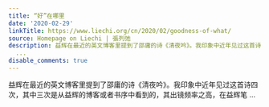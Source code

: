 ```yaml
---
title: “好”在哪里
date: '2020-02-29'
linkTitle: https://www.liechi.org/cn/2020/02/goodness-of-what/
source: Homepage on Liechi | 張列弛
description: 益辉在最近的英文博客里提到了邵庸的诗《清夜吟》。我印象中近年见过这首诗四次，其中三次是从益辉的博客或者书序中看到的，其出镜频率之高，在益辉笔
  ...
disable_comments: true
---
```

益辉在最近的英文博客里提到了邵庸的诗《清夜吟》。我印象中近年见过这首诗四次，其中三次是从益辉的博客或者书序中看到的，其出镜频率之高，在益辉笔 ...
